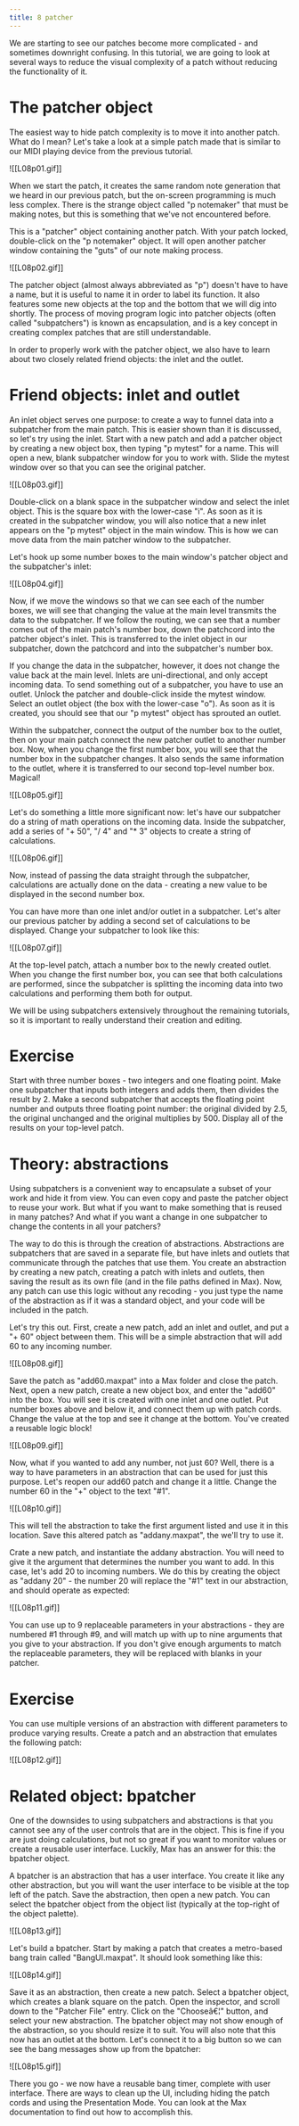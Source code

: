 ```yaml
---
title: 8 patcher
---
```

We are starting to see our patches become more complicated - and sometimes downright confusing. In this tutorial, we are going to look at several ways to reduce the visual complexity of a patch without reducing the functionality of it.

# The patcher object

The easiest way to hide patch complexity is to move it into another patch. What do I mean? Let's take a look at a simple patch made that is similar to our MIDI playing device from the previous tutorial.

![[L08p01.gif]]

When we start the patch, it creates the same random note generation that we heard in our previous patch, but the on-screen programming is much less complex. There is the strange object called "p notemaker" that must be making notes, but this is something that we've not encountered before.

This is a "patcher" object containing another patch. With your patch locked, double-click on the "p notemaker" object. It will open another patcher window containing the "guts" of our note making process. 

![[L08p02.gif]]

The patcher object (almost always abbreviated as "p") doesn't have to have a name, but it is useful to name it in order to label its function. It also features some new objects at the top and the bottom that we will dig into shortly. The process of moving program logic into patcher objects (often called "subpatchers") is known as encapsulation, and is a key concept in creating complex patches that are still understandable.

In order to properly work with the patcher object, we also have to learn about two closely related friend objects: the inlet and the outlet.

# Friend objects: inlet and outlet

An inlet object serves one purpose: to create a way to funnel data into a subpatcher from the main patch. This is easier shown than it is discussed, so let's try using the inlet. Start with a new patch and add a patcher object by creating a new object box, then typing "p mytest" for a name. This will open a new, blank subpatcher window for you to work with. Slide the mytest window over so that you can see the original patcher.

![[L08p03.gif]]

Double-click on a blank space in the subpatcher window and select the inlet object. This is the square box with the lower-case "i". As soon as it is created in the subpatcher window, you will also notice that a new inlet appears on the "p mytest" object in the main window. This is how we can move data from the main patcher window to the subpatcher.

Let's hook up some number boxes to the main window's patcher object and the subpatcher's inlet:

![[L08p04.gif]]

Now, if we move the windows so that we can see each of the number boxes, we will see that changing the value at the main level transmits the data to the subpatcher. If we follow the routing, we can see that a number comes out of the main patch's number box, down the patchcord into the patcher object's inlet. This is transferred to the inlet object in our subpatcher, down the patchcord and into the subpatcher's number box.

If you change the data in the subpatcher, however, it does not change the value back at the main level. Inlets are uni-directional, and only accept incoming data. To send something out of a subpatcher, you have to use an outlet. Unlock the patcher and double-click inside the mytest window. Select an outlet object (the box with the lower-case "o"). As soon as it is created, you should see that our "p mytest" object has sprouted an outlet.

Within the subpatcher, connect the output of the number box to the outlet, then on your main patch connect the new patcher outlet to another number box. Now, when you change the first number box, you will see that the number box in the subpatcher changes. It also sends the same information to the outlet, where it is transferred to our second top-level number box. Magical!


![[L08p05.gif]]


Let's do something a little more significant now: let's have our subpatcher do a string of math operations on the incoming data. Inside the subpatcher, add a series of "+ 50", "/ 4" and "* 3" objects to create a string of calculations.


![[L08p06.gif]]


Now, instead of passing the data straight through the subpatcher, calculations are actually done on the data - creating a new value to be displayed in the second number box.

You can have more than one inlet and/or outlet in a subpatcher. Let's alter our previous patcher by adding a second set of calculations to be displayed. Change your subpatcher to look like this:


![[L08p07.gif]]


At the top-level patch, attach a number box to the newly created outlet. When you change the first number box, you can see that both calculations are performed, since the subpatcher is splitting the incoming data into two calculations and performing them both for output.

We will be using subpatchers extensively throughout the remaining tutorials, so it is important to really understand their creation and editing.

# Exercise

Start with three number boxes - two integers and one floating point. Make one subpatcher that inputs both integers and adds them, then divides the result by 2. Make a second subpatcher that accepts the floating point number and outputs three floating point number: the original divided by 2.5, the original unchanged and the original multiplies by 500. Display all of the results on your top-level patch.

# Theory: abstractions

Using subpatchers is a convenient way to encapsulate a subset of your work and hide it from view. You can even copy and paste the patcher object to reuse your work. But what if you want to make something that is reused in many patches? And what if you want a change in one subpatcher to change the contents in all your patchers?

The way to do this is through the creation of abstractions. Abstractions are subpatchers that are saved in a separate file, but have inlets and outlets that communicate through the patches that use them. You create an abstraction by creating a new patch, creating a patch with inlets and outlets, then saving the result as its own file (and in the file paths defined in Max). Now, any patch can use this logic without any recoding - you just type the name of the abstraction as if it was a standard object, and your code will be included in the patch.

Let's try this out. First, create a new patch, add an inlet and outlet, and put a "+ 60" object between them. This will be a simple abstraction that will add 60 to any incoming number. 


![[L08p08.gif]]


Save the patch as "add60.maxpat" into a Max folder and close the patch. Next, open a new patch, create a new object box, and enter the "add60" into the box. You will see it is created with one inlet and one outlet. Put number boxes above and below it, and connect them up with patch cords. Change the value at the top and see it change at the bottom. You've created a reusable logic block!


![[L08p09.gif]]


Now, what if you wanted to add any number, not just 60? Well, there is a way to have parameters in an abstraction that can be used for just this purpose. Let's reopen our add60 patch and change it a little. Change the number 60 in the "+" object to the text "#1".


![[L08p10.gif]]


This will tell the abstraction to take the first argument listed and use it in this location. Save this altered patch as "addany.maxpat", the we'll try to use it.

Crate a new patch, and instantiate the addany abstraction. You will need to give it the argument that determines the number you want to add. In this case, let's add 20 to incoming numbers. We do this by creating the object as "addany 20" - the number 20 will replace the "#1" text in our abstraction, and should operate as expected:


![[L08p11.gif]]


You can use up to 9 replaceable parameters in your abstractions - they are numbered #1 through #9, and will match up with up to nine arguments that you give to your abstraction. If you don't give enough arguments to match the replaceable parameters, they will be replaced with blanks in your patcher.

# Exercise

You can use multiple versions of an abstraction with different parameters to produce varying results. Create a patch and an abstraction that emulates the following patch:


![[L08p12.gif]]


# Related object: bpatcher

One of the downsides to using subpatchers and abstractions is that you cannot see any of the user controls that are in the object. This is fine if you are just doing calculations, but not so great if you want to monitor values or create a reusable user interface. Luckily, Max has an answer for this: the bpatcher object.

A bpatcher is an abstraction that has a user interface. You create it like any other abstraction, but you will want the user interface to be visible at the top left of the patch. Save the abstraction, then open a new patch. You can select the bpatcher object from the object list (typically at the top-right of the object palette).


![[L08p13.gif]]


Let's build a bpatcher. Start by making a patch that creates a metro-based bang train called "BangUI.maxpat". It should look something like this:


![[L08p14.gif]]


Save it as an abstraction, then create a new patch. Select a bpatcher object, which creates a blank square on the patch. Open the inspector, and scroll down to the "Patcher File" entry. Click on the "Chooseâ€¦" button, and select your new abstraction. The bpatcher object may not show enough of the abstraction, so you should resize it to suit. You will also note that this now has an outlet at the bottom. Let's connect it to a big button so we can see the bang messages show up from the bpatcher:


![[L08p15.gif]]


There you go - we now have a reusable bang timer, complete with user interface. There are ways to clean up the UI, including hiding the patch cords and using the Presentation Mode. You can look at the Max documentation to find out how to accomplish this.